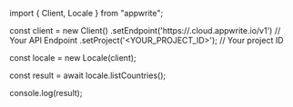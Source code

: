 import { Client, Locale } from "appwrite";

const client = new Client()
    .setEndpoint('https://<REGION>.cloud.appwrite.io/v1') // Your API Endpoint
    .setProject('<YOUR_PROJECT_ID>'); // Your project ID

const locale = new Locale(client);

const result = await locale.listCountries();

console.log(result);
